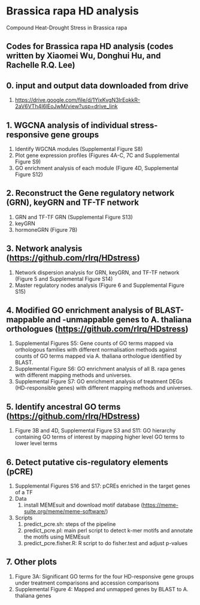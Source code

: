 # Brassica rapa HD analysis
Compound Heat-Drought Stress in Brassica rapa

## Codes for Brassica rapa HD analysis (codes written by Xiaomei Wu, Donghui Hu, and Rachelle R.Q. Lee)
## 0. input and output data downloaded from drive
1. https://drive.google.com/file/d/1YixKvgN3IrEokkR-2aV6VTh4I6lEoJwM/view?usp=drive_link

## 1. WGCNA analysis of individual stress-responsive gene groups
1. Identify WGCNA modules (Supplemental Figure S8)
1. Plot gene expression profiles (Figures 4A-C, 7C and Supplemental Figure S9)
1. GO enrichment analysis of each module (Figure 4D, Supplemental Figure S12)

## 2. Reconstruct the Gene regulatory network (GRN), keyGRN and TF-TF network
1. GRN and TF-TF GRN (Supplemental Figure S13)
1. keyGRN
1. hormoneGRN (Figure 7B)

## 3. Network analysis (https://github.com/rlrq/HDstress)
1. Network dispersion analysis for GRN, keyGRN, and TF-TF network (Figure 5 and Supplemental Figure S14)
1. Master regulatory nodes analysis (Figure 6 and Supplemental Figure S15)

## 4. Modified GO enrichment analysis of BLAST-mappable and -unmappable genes to A. thaliana orthologues (https://github.com/rlrq/HDstress)
1. Supplemental Figures S5: Gene counts of GO terms mapped via orthologous families with different normalisation methods against counts of GO terms mapped via A. thaliana orthologue identified by BLAST.
1. Supplemental Figure S6: GO enrichment analysis of all B. rapa genes with different mapping methods and universes.
1. Supplemental Figure S7: GO enrichment analysis of treatment DEGs (HD-responsible genes) with different mapping methods and universes.

## 5. Identify ancestral GO terms (https://github.com/rlrq/HDstress)
1. Figure 3B and 4D, Supplemental Figure S3 and S11: GO hierarchy containing GO terms of interest by mapping higher level GO terms to lower level terms

## 6. Detect putative cis-regulatory elements (pCRE)
1. Supplemental Figures S16 and S17: pCREs enriched in the target genes of a TF
1. Data
    1. install MEMEsuit and download motif database (https://meme-suite.org/meme/meme-software/)
1. Scripts
    1. predict_pcre.sh: steps of the pipeline
    1. predict_pcre.pl: main perl script to detect k-mer motifs and annotate the motifs using MEMEsuit
    1. predict_pcre.fisher.R: R script to do fisher.test and adjust p-values

## 7. Other plots
1. Figure 3A: Significant GO terms for the four HD-responsive gene groups under treatment comparisons and accession comparisons
1. Supplemental Figure 4: Mapped and unmapped genes by BLAST to A. thaliana genes
